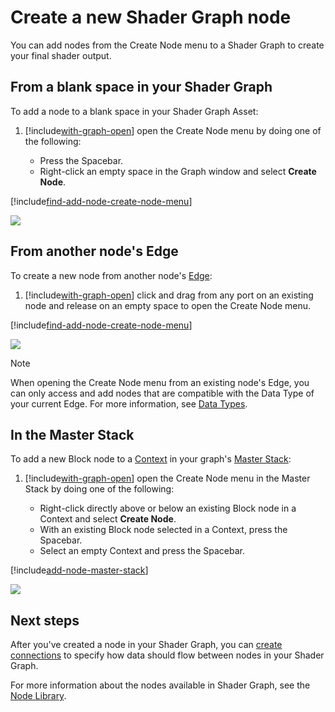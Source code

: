 # Create a new Shader Graph node

You can add nodes from the Create Node menu to a Shader Graph to create your final shader output.

## From a blank space in your Shader Graph

To add a node to a blank space in your Shader Graph Asset:

1. [!include[with-graph-open](./snippets/sg-with-graph-open.md)] open the Create Node menu by doing one of the following:

    - Press the Spacebar.
    - Right-click an empty space in the Graph window and select **Create Node**.

[!include[find-add-node-create-node-menu](./snippets/sg-find-add-node-create-node-menu.md)]

![](images/)
<!-- Add an image that shows the Create Node menu -->

## From another node's Edge

To create a new node from another node's [Edge](Edge.md):

1. [!include[with-graph-open](./snippets/sg-with-graph-open.md)] click and drag from any port on an existing node and release on an empty space to open the Create Node menu.

[!include[find-add-node-create-node-menu](./snippets/sg-find-add-node-create-node-menu.md)]

![](images/)
<!-- Add an image that shows Create Node menu from an Edge -->

> [!NOTE]
> When opening the Create Node menu from an existing node's Edge, you can only access and add nodes that are compatible with the Data Type of your current Edge. For more information, see [Data Types](Data-Types.md).

## In the Master Stack

To add a new Block node to a [Context](Master-Stack.md#Contexts) in your graph's [Master Stack](Master-Stack.md):

1. [!include[with-graph-open](./snippets/sg-with-graph-open.md)] open the Create Node menu in the Master Stack by doing one of the following:

    - Right-click directly above or below an existing Block node in a Context and select **Create Node**.
    - With an existing Block node selected in a Context, press the Spacebar.
    - Select an empty Context and press the Spacebar.

[!include[add-node-master-stack](./snippets/sg-add-node-master-stack.md)]

![](images/)
<!-- Add an image that shows Create Node menu from the Master Stack -->

## Next steps

After you've created a node in your Shader Graph, you can [create connections](Create-Connection.md) to specify how data should flow between nodes in your Shader Graph.

For more information about the nodes available in Shader Graph, see the [Node Library](Node-Library.md).
